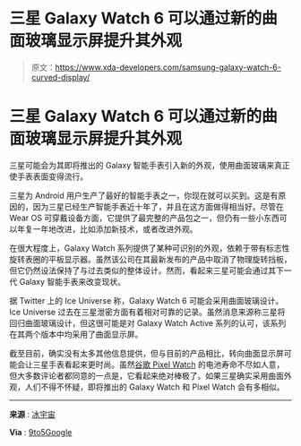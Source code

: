 # 三星 Galaxy Watch 6 可以通过新的曲面玻璃显示屏提升其外观

> 原文：<https://www.xda-developers.com/samsung-galaxy-watch-6-curved-display/>

# 三星 Galaxy Watch 6 可以通过新的曲面玻璃显示屏提升其外观

三星可能会为其即将推出的 Galaxy 智能手表引入新的外观，使用曲面玻璃来真正使手表表面变得流行。

三星为 Android 用户生产了最好的智能手表之一，你现在就可以买到。这是有原因的，因为三星已经生产智能手表近十年了，并且在这方面做得相当好。尽管在 Wear OS 可穿戴设备方面，它提供了最完整的产品包之一，但仍有一些小东西可以年复一年地改进，比如添加新技术，或者改进外观。

在很大程度上，Galaxy Watch 系列提供了某种可识别的外观，依赖于带有标志性旋转表圈的平板显示器。虽然该公司在其最新发布的产品中取消了物理旋转挡板，但它仍然设法保持了与过去类似的整体设计。然而，看起来三星可能会通过其下一代 Galaxy 智能手表来改变现状。

据 Twitter 上的 Ice Universe 称，Galaxy Watch 6 可能会采用曲面玻璃设计。Ice Universe 过去在三星泄密方面有着相对可靠的记录。虽然消息来源称三星将回归曲面玻璃设计，但这很可能是对 Galaxy Watch Active 系列的认可，该系列在其两个版本中均采用了曲面显示屏。

截至目前，确实没有太多其他信息提供，但与目前的产品相比，转向曲面显示屏可能会让三星手表看起来更时尚。虽然[谷歌 Pixel Watch](https://www.xda-developers.com/google-pixel-watch-review/) 的电池寿命不尽如人意，但大多数评论者都同意的一点是，它看起来绝对棒极了。如果三星确实采用曲面外观，人们不得不怀疑，即将推出的 Galaxy Watch 和 Pixel Watch 会有多相似。

* * *

**来源** : [冰宇宙](https://twitter.com/UniverseIce/status/1628615839086940162)

**Via** : [9to5Google](https://9to5google.com/2023/02/23/galaxy-watch-6-curved-glass/)